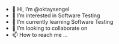 - 👋 Hi, I’m @oktaysengel
- 👀 I’m interested in Software Testing
- 🌱 I’m currently learning Software Testing
- 💞️ I’m looking to collaborate on 
- 📫 How to reach me ...

<!---
oktaysengel/oktaysengel is a ✨ special ✨ repository because its `README.md` (this file) appears on your GitHub profile.
You can click the Preview link to take a look at your changes.
--->
